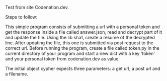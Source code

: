 Test from site Codenation.dev.

Steps to follow:

This simple program consists of submitting a url with a personal token and 
get the response inside a file called answer.json, read and decrypt part of it and update the file.
Using the lib sha1, create a resume of the decrypted line.
After updating the file, this one is submitted via post request to the correct url.
Before running the program, create a file called token.py in the current directory of your program and start a new dict with a key 'token' and your personal token from codenation.dev as value.

The initial object cypher expects three parameters: a get url, a post url and a filename.

